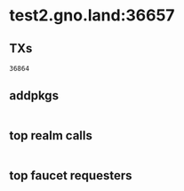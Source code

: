 # test2.gno.land:36657

## TXs
```
36864
```

## addpkgs
```
```

## top realm calls
```
```

## top faucet requesters
```
```

